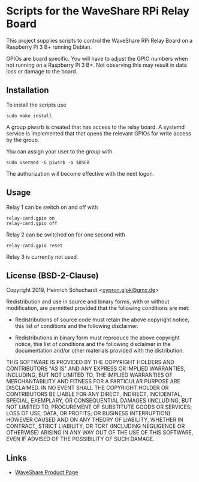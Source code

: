 Scripts for the WaveShare RPi Relay Board
=========================================

This project supplies scripts to control the WaveShare RPi Relay Board on a
Raspberry Pi 3 B+ running Debian.

GPIOs are board specific. You will have to adjust the GPIO numbers when not
running on a Raspberry Pi 3 B+. Not observing this may result in data loss or
damage to the board.

Installation
------------

To install the scripts use

    sudo make install

A group piwsrb is created that has access to the relay board. A systemd service
is implemented that that opens the relevant GPIOs for write access by the group.

You can assign your user to the group with

    sudo usermod -G piwsrb -a $USER

The authorization will become effective with the next logon.

Usage
-----

Relay 1 can be switch on and off with

    relay-card.gpio on
    relay-card.gpio off

Relay 2 can be switched on for one second with

    relay-card.gpio reset

Relay 3 is currently not used.

License (BSD-2-Clause)
----------------------

Copyright 2019, Heinrich Schuchardt \<xypron.glpk@gmx.de>

Redistribution and use in source and binary forms, with or without modification,
are permitted provided that the following conditions are met:

* Redistributions of source code must retain the above copyright notice, this
  list of conditions and the following disclaimer.

* Redistributions in binary form must reproduce the above copyright notice,
  this list of conditions and the following disclaimer in the documentation
  and/or other materials provided with the distribution.

THIS SOFTWARE IS PROVIDED BY THE COPYRIGHT HOLDERS AND CONTRIBUTORS "AS IS" AND
ANY EXPRESS OR IMPLIED WARRANTIES, INCLUDING, BUT NOT LIMITED TO, THE IMPLIED
WARRANTIES OF MERCHANTABILITY AND FITNESS FOR A PARTICULAR PURPOSE ARE
DISCLAIMED. IN NO EVENT SHALL THE COPYRIGHT HOLDER OR CONTRIBUTORS BE LIABLE FOR
ANY DIRECT, INDIRECT, INCIDENTAL, SPECIAL, EXEMPLARY, OR CONSEQUENTIAL DAMAGES
(INCLUDING, BUT NOT LIMITED TO, PROCUREMENT OF SUBSTITUTE GOODS OR SERVICES;
LOSS OF USE, DATA, OR PROFITS; OR BUSINESS INTERRUPTION) HOWEVER CAUSED AND ON
ANY THEORY OF LIABILITY, WHETHER IN CONTRACT, STRICT LIABILITY, OR TORT
(INCLUDING NEGLIGENCE OR OTHERWISE) ARISING IN ANY WAY OUT OF THE USE OF THIS
SOFTWARE, EVEN IF ADVISED OF THE POSSIBILITY OF SUCH DAMAGE.

Links
-----

* [WaveShare Product Page](https://www.waveshare.com/wiki/RPi\_Relay\_Board)
